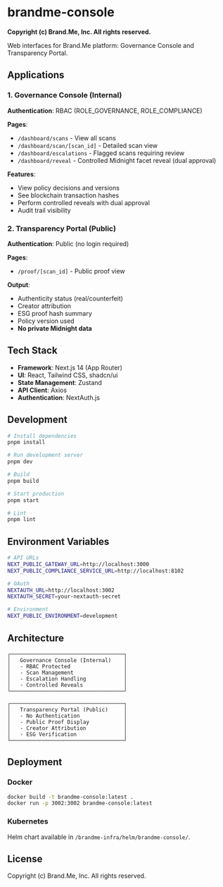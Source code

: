 # brandme-console

**Copyright (c) Brand.Me, Inc. All rights reserved.**

Web interfaces for Brand.Me platform: Governance Console and Transparency Portal.

## Applications

### 1. Governance Console (Internal)

**Authentication**: RBAC (ROLE_GOVERNANCE, ROLE_COMPLIANCE)

**Pages**:
- `/dashboard/scans` - View all scans
- `/dashboard/scan/[scan_id]` - Detailed scan view
- `/dashboard/escalations` - Flagged scans requiring review
- `/dashboard/reveal` - Controlled Midnight facet reveal (dual approval)

**Features**:
- View policy decisions and versions
- See blockchain transaction hashes
- Perform controlled reveals with dual approval
- Audit trail visibility

### 2. Transparency Portal (Public)

**Authentication**: Public (no login required)

**Pages**:
- `/proof/[scan_id]` - Public proof view

**Output**:
- Authenticity status (real/counterfeit)
- Creator attribution
- ESG proof hash summary
- Policy version used
- **No private Midnight data**

## Tech Stack

- **Framework**: Next.js 14 (App Router)
- **UI**: React, Tailwind CSS, shadcn/ui
- **State Management**: Zustand
- **API Client**: Axios
- **Authentication**: NextAuth.js

## Development

```bash
# Install dependencies
pnpm install

# Run development server
pnpm dev

# Build
pnpm build

# Start production
pnpm start

# Lint
pnpm lint
```

## Environment Variables

```bash
# API URLs
NEXT_PUBLIC_GATEWAY_URL=http://localhost:3000
NEXT_PUBLIC_COMPLIANCE_SERVICE_URL=http://localhost:8102

# OAuth
NEXTAUTH_URL=http://localhost:3002
NEXTAUTH_SECRET=your-nextauth-secret

# Environment
NEXT_PUBLIC_ENVIRONMENT=development
```

## Architecture

```
┌────────────────────────────────────┐
│   Governance Console (Internal)    │
│   - RBAC Protected                 │
│   - Scan Management                │
│   - Escalation Handling            │
│   - Controlled Reveals             │
└────────────────────────────────────┘

┌────────────────────────────────────┐
│   Transparency Portal (Public)     │
│   - No Authentication              │
│   - Public Proof Display           │
│   - Creator Attribution            │
│   - ESG Verification               │
└────────────────────────────────────┘
```

## Deployment

### Docker

```bash
docker build -t brandme-console:latest .
docker run -p 3002:3002 brandme-console:latest
```

### Kubernetes

Helm chart available in `/brandme-infra/helm/brandme-console/`.

## License

Copyright (c) Brand.Me, Inc. All rights reserved.
